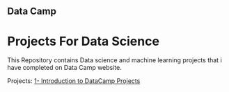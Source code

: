 ## Data Camp

# Projects For Data Science

This Repository contains Data science and machine learning projects that i have completed on Data Camp website.

Projects:
[1- Introduction to DataCamp Projects](https://github.com/AbdullaElshourbagy/DataCamp-Projects-For-Data-Science/tree/main/Introduction%20to%20DataCamp%20Projects)

